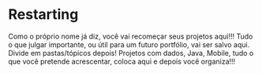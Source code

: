 # Restarting
Como o próprio nome já diz, você vai recomeçar seus projetos aqui!!! Tudo o que julgar importante, ou útil para um futuro portfólio, vai ser salvo aqui. Divide em pastas/tópicos depois!
Projetos com dados, Java, Mobile, tudo o que você pretende acrescentar, coloca aqui e depois você organiza!!!
